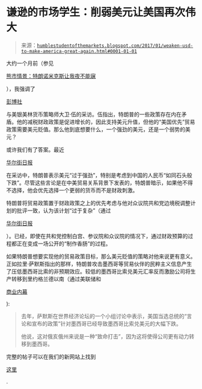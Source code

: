 <!--yml

类别：未分类

日期：2024-05-18 02:57:47

-->

# 谦逊的市场学生：削弱美元让美国再次伟大

> 来源：[`humblestudentofthemarkets.blogspot.com/2017/01/weaken-usd-to-make-america-great-again.html#0001-01-01`](https://humblestudentofthemarkets.blogspot.com/2017/01/weaken-usd-to-make-america-great-again.html#0001-01-01)

大约一个月前（参见

[熊市情景：特朗诺米克斯让我夜不能寐](https://humblestudentofthemarkets.com/2016/12/26/bear-case-trumponomics-keeps-awake-night/)

），我强调了

[彭博社](https://www.bloomberg.com/news/videos/2016-12-12/bofa-s-woo-u-s-and-china-on-a-collision-course)

与美银美林货币策略师大卫·伍的采访。伍指出，特朗普的一些政策存在内在矛盾。他的减税财政政策是促进增长的，因此支持美元升值，但他的“美国优先”贸易政策需要美元贬值。那么他到底想要什么，一个强劲的美元，还是一个弱势的美元？

或许我们有了答案。最近

[华尔街日报](http://www.wsj.com/articles/trump-warns-on-house-republican-tax-plan-1484613766)

在采访中，特朗普表示美元“过于强劲”，特别是考虑到中国的人民币“如同石头般下跌”。尽管这些言论是在中美贸易关系背景下发表的，特朗普暗示，如果他不得不选择，他会优先选择一个更弱的货币而不是财政刺激。

特朗普将贸易政策置于财政政策之上的优先考虑与他对众议院共和党边境税调整计划的批评一致，认为该计划“过于复杂”（通过

[华尔街日报](http://www.wsj.com/articles/trump-warns-on-house-republican-tax-plan-1484613766)

）。已经，即使在共和党控制白宫、参议院和众议院的情况下，通过财政预算的过程都正在变成一场公开的“制作香肠”的过程。

如果特朗普想要实现他的贸易政策目标，那么美元贬值的策略对他来说更有意义。正如拉里·萨默斯指出的那样，特朗普攻击墨西哥等贸易伙伴的民粹主义信息产生了压低墨西哥比索的非预期效应。较低的墨西哥比索兑美元汇率反而激励公司将生产转移到里约格兰德以南（通过美联储和

[商业内幕](http://www.businessinsider.com/ap-trumps-populism-wont-work-says-former-treasury-chief-2017-1)

):

> 去年，萨默斯在世界经济论坛的一个小组讨论中表示，美国当选总统的“言论和宣布的政策”针对墨西哥已经导致墨西哥比索兑美元的大幅下跌。
> 
> 他说，这对俄亥俄州来说是一种“致命打击”，因为这将使得公司更有动力转移到墨西哥。

完整的帖子可以在我们的新网站上找到

[这里](https://humblestudentofthemarkets.com/2017/01/19/weaken-usd-make-america-great/)

.
